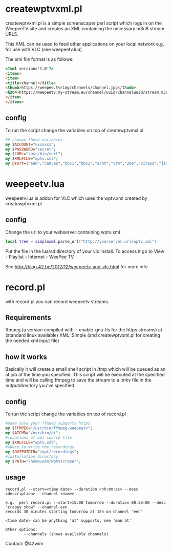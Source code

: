 createwptvxml.pl
================

createwptvxml.pl is a simple screenscaper perl script which logs in on the 
WeepeeTV site and creates an XML containing the necessary m3u8 stream URLS.

This XML can be used to feed other applications on your local network
e.g. for use with VLC (see weepeetv.lua)

The xml file format is as follows:

```html
<?xml version='1.0'?>
<items>
<item>
<title>channel</title>
<thumb>https://weepee.tv/img/channels/channel.jpg</thumb>
<h264>https://weepeetv.my-stream.eu/channel/uuid/channeluuid/stream.m3u8</h264>
</item>
</items>
```

config
------
To run the script change the variables on top of createwptvmxl.pl
```perl
## change these variables
my $ACCOUNT="uxxxxxx";
my $PASSWORD="secret";
my $CURL="/usr/bin/curl";
my $XMLFILE="wptv.xml";
my @sort=("een","canvas","bbc1","bbc2","acht","vtm","2be","vitaya","jim","ketnet","bbcentertainment","kanaalz","vtmKzoom","tvllogosmall","livetv");
```

weepeetv.lua
============
weepeetv.lua is addon for VLC which uses the wptv.xml created by createwptvxml.pl

config
------
Change the url to your webserver containing wptv.xml

```lua
local tree = simplexml.parse_url("http://yourserver.url/wptv.xml")
```

Put the file in the lua/sd directory of your vlc install.
To access it go to View - Playlist - Internet - WeePee TV

See http://blog.42.be/2012/12/weepeetv-and-vlc.html for more info

record.pl
=========
with record.pl you can record weepeetv streams.

Requirements
------------
ffmpeg (a version compiled with --enable-gnu-tls for the https streams)
at (standard linux available)
XML::Simple
(and createwptvxml.pl for creating the needed xml input file)

how it works
------------
Basically it will create a small shell script in /tmp which will be queued as an at job
at the time you specified. This script will be executed at the specified time and
will be calling ffmpeg to save the stream to a .mkv file in the outputdirectory you've specified.

config
------
To run the script change the variables on top of record.pl

```perl
#make sure your ffmpeg supports https
my $FFMPEG="/usr/bin/ffmpeg-weepeetv";
my $ATCMD="/usr/bin/at";
#locations of xml source file
my $XMLFILE="wptv.xml";
#where to write the recordings
my $OUTPUTDIR="/opt/recordings";
#installation directory
my $PATH="/home/wim/wptvscraper";
```

usage
-----

```
record.pl --start=<time date> --duration <hh:mm:ss> --desc <description> --channel <name>

e.g.  perl record.pl --start=15:00 tomorrow --duration 00:30:00 --desc "crappy show" --channel een
records 30 minutes starting tomorrow at 15h on channel 'een'

<time date> can be anything 'at' supports, see 'man at'

Other options:
        --channels (shows available channels)
```

Contact: @42wim



